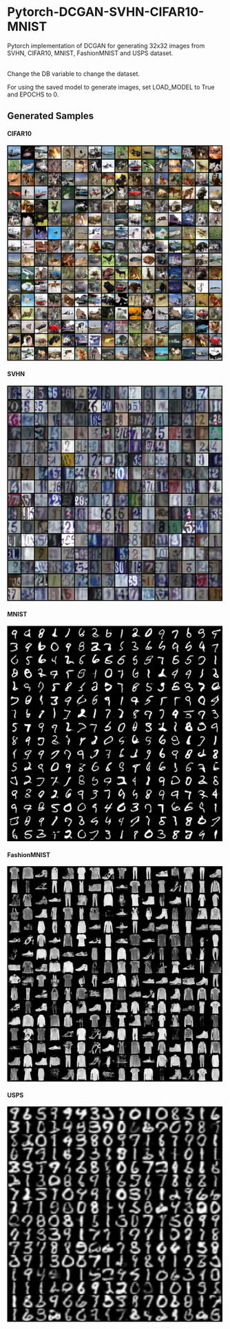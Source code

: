 # Pytorch-DCGAN-SVHN-CIFAR10-MNIST
Pytorch implementation of DCGAN for generating 32x32 images from SVHN, CIFAR10, MNIST, FashionMNIST and USPS dataset.

<br>
Change the DB variable to change the dataset.

For using the saved model to generate images, set LOAD_MODEL to True and EPOCHS to 0.


## Generated Samples
#### CIFAR10
<img src="/results/CIFAR10.png" width="500"></img>
#### SVHN
<img src="/results/SVHN.png" width="500"></img>
#### MNIST
<img src="/results/MNIST.png" width="500"></img>
#### FashionMNIST
<img src="/results/FashionMNIST.png" width="500"></img>
#### USPS
<img src="/results/USPS.png" width="500"></img>

